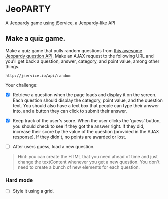 # JeoPARTY
A Jeopardy game using jService, a Jeopardy-like API

## Make a quiz game.

Make a quiz game that pulls random questions from [this awesome Jeopardy question API](jservice.io). Make an AJAX request to the following URL and you'll get back a question, answer, category, and point value, among other things.

`http://jservice.io/api/random`

Your challenge:

- [x] Retrieve a question when the page loads and display it on the screen. Each question should display the category, point value, and the question text. You should also have a text box that people can type their answer into, and a button they can click to submit their answer.

- [x] Keep track of the user's score. When the user clicks the 'guess' button, you should check to see if they got the answer right. If they did, increase their score by the value of the question (provided in the AJAX response). If they didn't, no points are awarded or lost.

- [ ] After users guess, load a new question.

> Hint: you can create the HTML that you need ahead of time and just change the textContent whenever you get a new question. You don't need to create a bunch of new elements for each question.

### Hard mode

- [ ] Style it using a grid.